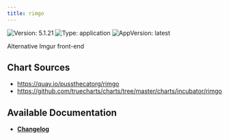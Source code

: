 ```yaml
---
title: rimgo
---
```


![Version: 5.1.21](https://img.shields.io/badge/Version-5.1.21-informational?style=flat-square) ![Type: application](https://img.shields.io/badge/Type-application-informational?style=flat-square) ![AppVersion: latest](https://img.shields.io/badge/AppVersion-latest-informational?style=flat-square)

Alternative Imgur front-end

## Chart Sources

- https://quay.io/pussthecatorg/rimgo
- https://github.com/truecharts/charts/tree/master/charts/incubator/rimgo

## Available Documentation

- [**Changelog**](./CHANGELOG.md)
